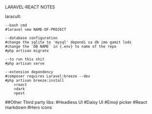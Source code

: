 LARAVEL-REACT NOTES

laracult:
	
	--bash cmd
	#laravel new NAME-OF-PROJECT

	--database configuration
	#change the sqlite to 'mysql' dependi sa db imo gamit lods
	#change the `DB NAME` in {.env} to name of the repo
	#php artisan migrate

	--to run this shit
	#php artisan serve

	--extension dependency
	#composer requires Laravel:breeze --dev
	#php artisan breeze:install
		>react
		>dark
		>pest


##Other Third party libs:
     #Headless UI
     #Daisy UI
     #Emoji picker
     #React markdown
     #Hero icons